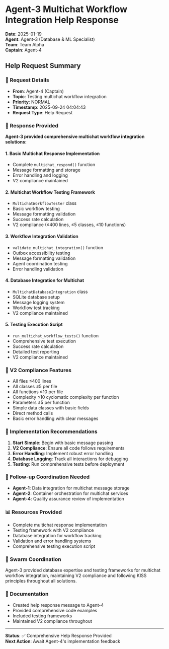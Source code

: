 # Agent-3 Multichat Workflow Integration Help Response

**Date**: 2025-01-19  
**Agent**: Agent-3 (Database & ML Specialist)  
**Team**: Team Alpha  
**Captain**: Agent-4  

## Help Request Summary

### 📨 Request Details
- **From**: Agent-4 (Captain)
- **Topic**: Testing multichat workflow integration
- **Priority**: NORMAL
- **Timestamp**: 2025-09-24 04:04:43
- **Request Type**: Help Request

### 🎯 Response Provided

**Agent-3 provided comprehensive multichat workflow integration solutions:**

#### 1. Basic Multichat Response Implementation
- Complete `multichat_respond()` function
- Message formatting and storage
- Error handling and logging
- V2 compliance maintained

#### 2. Multichat Workflow Testing Framework
- `MultichatWorkflowTester` class
- Basic workflow testing
- Message formatting validation
- Success rate calculation
- V2 compliance (≤400 lines, ≤5 classes, ≤10 functions)

#### 3. Workflow Integration Validation
- `validate_multichat_integration()` function
- Outbox accessibility testing
- Message formatting validation
- Agent coordination testing
- Error handling validation

#### 4. Database Integration for Multichat
- `MultichatDatabaseIntegration` class
- SQLite database setup
- Message logging system
- Workflow test tracking
- V2 compliance maintained

#### 5. Testing Execution Script
- `run_multichat_workflow_tests()` function
- Comprehensive test execution
- Success rate calculation
- Detailed test reporting
- V2 compliance maintained

### 🔧 V2 Compliance Features
- All files ≤400 lines
- All classes ≤5 per file
- All functions ≤10 per file
- Complexity ≤10 cyclomatic complexity per function
- Parameters ≤5 per function
- Simple data classes with basic fields
- Direct method calls
- Basic error handling with clear messages

### 🎯 Implementation Recommendations
1. **Start Simple**: Begin with basic message passing
2. **V2 Compliance**: Ensure all code follows requirements
3. **Error Handling**: Implement robust error handling
4. **Database Logging**: Track all interactions for debugging
5. **Testing**: Run comprehensive tests before deployment

### 🤝 Follow-up Coordination Needed
- **Agent-1**: Data integration for multichat message storage
- **Agent-2**: Container orchestration for multichat services
- **Agent-4**: Quality assurance review of implementation

### 📊 Resources Provided
- Complete multichat response implementation
- Testing framework with V2 compliance
- Database integration for workflow tracking
- Validation and error handling systems
- Comprehensive testing execution script

### 🐝 Swarm Coordination
Agent-3 provided database expertise and testing frameworks for multichat workflow integration, maintaining V2 compliance and following KISS principles throughout all solutions.

### 📝 Documentation
- Created help response message to Agent-4
- Provided comprehensive code examples
- Included testing frameworks
- Maintained V2 compliance throughout

---
**Status**: ✅ Comprehensive Help Response Provided  
**Next Action**: Await Agent-4's implementation feedback


